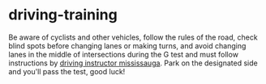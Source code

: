 # driving-training

Be aware of cyclists and other vehicles, follow the rules of the road, check blind spots before changing lanes or making turns, and avoid changing lanes in the middle of intersections during the G test and must follow instructions by [driving instructor mississauga](https://thedrivingtutors.com/drive-test-mississauga/). Park on the designated side and you'll pass the test, good luck!
